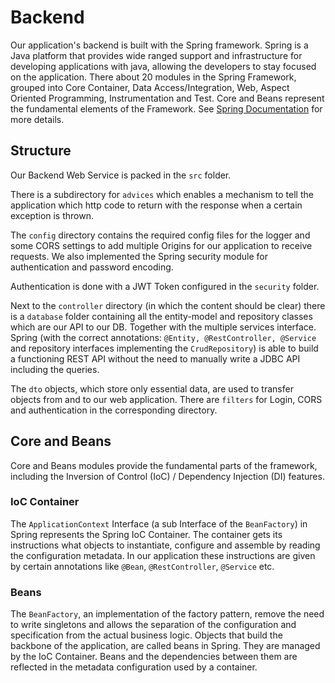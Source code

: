 # Backend

Our application's backend is built with the Spring framework. Spring is a Java platform that provides wide ranged
support and infrastructure for developing applications with java, allowing the developers to stay focused on the application.
There about 20 modules in the Spring Framework, grouped into Core Container, Data Access/Integration, Web, Aspect
Oriented Programming, Instrumentation and Test. Core and Beans represent the fundamental elements of the Framework.
See [Spring Documentation](https://docs.spring.io/spring-framework/docs/3.2.x/spring-framework-reference/html/overview.html)
for more details.

## Structure

Our Backend Web Service is packed in the `src` folder.

There is a subdirectory for `advices` which enables a mechanism to tell the application which http code to return with
the response when a certain exception is thrown.

The `config` directory contains the required config files for the logger and some CORS settings to add multiple Origins
for our application to receive requests. We also implemented the Spring security module for authentication and password
encoding.

Authentication is done with a JWT Token configured in the `security` folder.

Next to the `controller` directory (in which the content should be clear) there is a `database` folder
containing all the entity-model and repository classes which are our API to our DB. Together with the
multiple services interface. Spring (with the correct annotations: `@Entity, @RestController, @Service` and repository
interfaces implementing the `CrudRepository`) is able to build a functioning REST API without the need to manually write
a JDBC API including the queries.

The `dto` objects, which store only essential data, are used to transfer objects from and
to our web application. There are `filters` for Login, CORS and authentication in the corresponding directory.

## Core and Beans

Core and Beans modules provide the fundamental parts of the framework, including the Inversion of Control (IoC) /
Dependency Injection (DI) features.

### IoC Container

The `ApplicationContext` Interface (a sub Interface of the `BeanFactory`) in Spring represents the Spring IoC Container.
The container gets its instructions what objects to instantiate, configure and assemble by reading the configuration
metadata. In our application these instructions are given by certain annotations like `@Bean`, `@RestController`,
`@Service` etc.

### Beans

The `BeanFactory`, an implementation of the factory pattern, remove the need to write singletons and allows the
separation of the configuration and specification from the actual business logic.
Objects that build the backbone of the application, are called beans in Spring. They are managed by the IoC Container.
Beans and the dependencies between them are reflected in the metadata configuration used by a container.

